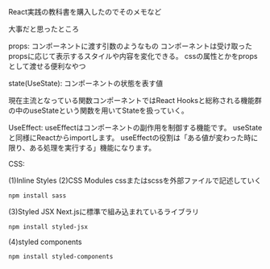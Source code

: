 React実践の教科書を購入したのでそのメモなど


大事だと思ったところ

props:
コンポーネントに渡す引数のようなもの
コンポーネントは受け取ったpropsに応じて表示するスタイルや内容を変化できる。
cssの属性とかをpropsとして渡せる便利なやつ

state(UseState):
コンポーネントの状態を表す値

現在主流となっている関数コンポーネントではReact Hooksと総称される機能群の中のuseStateという関数を用いてStateを扱っていく。


UseEffect:
useEffectはコンポーネントの副作用を制御する機能です。
useStateと同様にReactからimportします。
useEffectの役割は「ある値が変わった時に限り、ある処理を実行する」機能になります。


CSS:

(1)Inline Styles
(2)CSS Modules
cssまたはscssを外部ファイルで記述していく
```
npm install sass
```
(3)Styled JSX
Next.jsに標準で組み込まれているライブラリ
```
npm install styled-jsx
```
(4)styled components
```
npm install styled-components 
```
